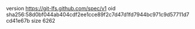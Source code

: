 version https://git-lfs.github.com/spec/v1
oid sha256:58d0bf044ab404cdf2ee1cce89f2c7d47d1fd7944bc971c9d57711d7cd41e67b
size 6262
